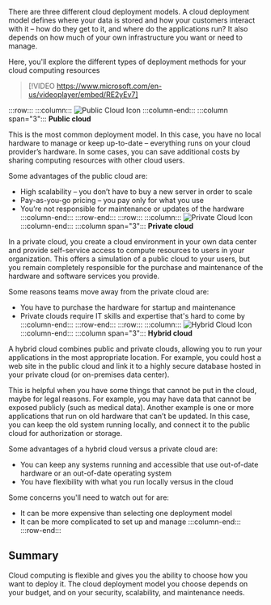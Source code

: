 There are three different cloud deployment models. A cloud deployment model defines where your data is stored and how your customers interact with it – how do they get to it, and where do the applications run? It also depends on how much of your own infrastructure you want or need to manage.

Here, you'll explore the different types of deployment methods for your cloud computing resources

<!-- TODO: Verify video -->
> [!VIDEO https://www.microsoft.com/en-us/videoplayer/embed/RE2yEv7]

:::row:::
    :::column:::
        ![Public Cloud Icon](../media/4-public-cloud.png)
    :::column-end:::
	:::column span="3":::
        **Public cloud**

This is the most common deployment model. In this case, you have no local hardware to manage or keep up-to-date – everything runs on your cloud provider’s hardware. In some cases, you can save additional costs by sharing computing resources with other cloud users.

Some advantages of the public cloud are:

- High scalability – you don’t have to buy a new server in order to scale
- Pay-as-you-go pricing – you pay only for what you use
- You’re not responsible for maintenance or updates of the hardware
        :::column-end:::
:::row-end:::
 :::row:::
    :::column:::
        ![Private Cloud Icon](../media/4-private-cloud.png)
    :::column-end:::
	:::column span="3":::
        **Private cloud**

In a private cloud, you create a cloud environment in your own data center and provide self-service access to compute resources to users in your organization. This offers a simulation of a public cloud to your users, but you remain completely responsible for the purchase and maintenance of the hardware and software services you provide.

Some reasons teams move away from the private cloud are:

- You have to purchase the hardware for startup and maintenance
- Private clouds require IT skills and expertise that's hard to come by
:::column-end:::
:::row-end:::
 :::row:::
    :::column:::
        ![Hybrid Cloud Icon](../media/4-hybrid-cloud.png)
    :::column-end:::
	:::column span="3":::
        **Hybrid cloud**

A hybrid cloud combines public and private clouds, allowing you to run your applications in the most appropriate location. For example, you could host a web site in the public cloud and link it to a highly secure database hosted in your private cloud (or on-premises data center).

This is helpful when you have some things that cannot be put in the cloud, maybe for legal reasons. For example, you may have data that cannot be exposed publicly (such as medical data). Another example is one or more applications that run on old hardware that can’t be updated. In this case, you can keep the old system running locally, and connect it to the public cloud for authorization or storage.

Some advantages of a hybrid cloud versus a private cloud are:

- You can keep any systems running and accessible that use out-of-date hardware or an out-of-date operating system
- You have flexibility with what you run locally versus in the cloud

Some concerns you'll need to watch out for are:

- It can be more expensive than selecting one deployment model
- It can be more complicated to set up and manage
    :::column-end:::
:::row-end:::

## Summary

Cloud computing is flexible and gives you the ability to choose how you want to deploy it. The cloud deployment model you choose depends on your budget, and on your security, scalability, and maintenance needs.
